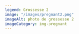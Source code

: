 ```yaml
---
legend: Grossesse 2
image: "/images/pregnant2.png"
imageAlt: photo de grossesse 2
imageCategory: img-pregnant
---
```


